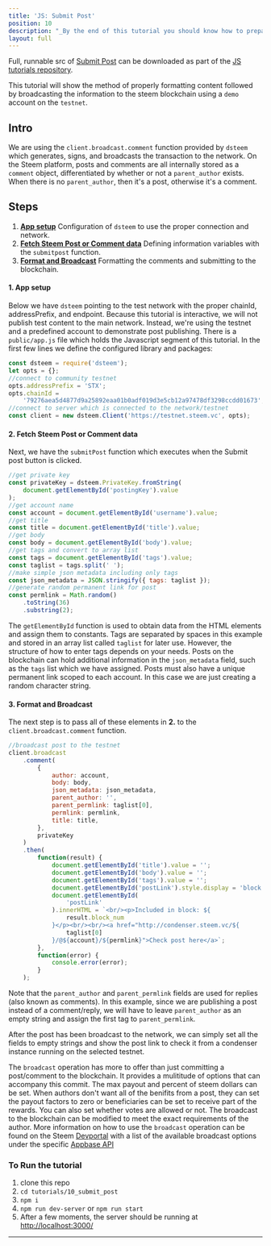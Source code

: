 ```yaml
---
title: 'JS: Submit Post'
position: 10
description: "_By the end of this tutorial you should know how to prepare comments for Steem and then submit using the broadcast.comment function._"
layout: full
---              
```

<span class="fa-pull-left top-of-tutorial-repo-link"><span class="first-word">Full</span>, runnable src of [Submit Post](https://github.com/steemit/devportal-tutorials-js/tree/master/tutorials/10_submit_post) can be downloaded as part of the [JS tutorials repository](https://github.com/steemit/devportal-tutorials-js).</span>
<br>



This tutorial will show the method of properly formatting content followed by broadcasting the information to the steem blockchain using a `demo` account on the `testnet`.

## Intro

We are using the `client.broadcast.comment` function provided by `dsteem` which generates, signs, and broadcasts the transaction to the network. On the Steem platform, posts and comments are all internally stored as a `comment` object, differentiated by whether or not a `parent_author` exists. When there is no `parent_author`, then it's a post, otherwise it's a comment.

## Steps

1.  [**App setup**](#app-setup) Configuration of `dsteem` to use the proper connection and network.
1.  [**Fetch Steem Post or Comment data**](#fetch-content) Defining information variables with the `submitpost` function.
1.  [**Format and Broadcast**](#format-broadcast) Formatting the comments and submitting to the blockchain.

#### 1. App setup<a name="app-setup"></a>

Below we have `dsteem` pointing to the test network with the proper chainId, addressPrefix, and endpoint. Because this tutorial is interactive, we will not publish test content to the main network. Instead, we're using the testnet and a predefined account to demonstrate post publishing.
There is a `public/app.js` file which holds the Javascript segment of this tutorial. In the first few lines we define the configured library and packages:

```javascript
const dsteem = require('dsteem');
let opts = {};
//connect to community testnet
opts.addressPrefix = 'STX';
opts.chainId =
    '79276aea5d4877d9a25892eaa01b0adf019d3e5cb12a97478df3298ccdd01673';
//connect to server which is connected to the network/testnet
const client = new dsteem.Client('https://testnet.steem.vc', opts);
```

#### 2. Fetch Steem Post or Comment data<a name="fetch-content"></a>

Next, we have the `submitPost` function which executes when the Submit post button is clicked.

```javascript
//get private key
const privateKey = dsteem.PrivateKey.fromString(
    document.getElementById('postingKey').value
);
//get account name
const account = document.getElementById('username').value;
//get title
const title = document.getElementById('title').value;
//get body
const body = document.getElementById('body').value;
//get tags and convert to array list
const tags = document.getElementById('tags').value;
const taglist = tags.split(' ');
//make simple json metadata including only tags
const json_metadata = JSON.stringify({ tags: taglist });
//generate random permanent link for post
const permlink = Math.random()
    .toString(36)
    .substring(2);
```

The `getElementById` function is used to obtain data from the HTML elements and assign them to constants. Tags are separated by spaces in this example and stored in an array list called `taglist` for later use. However, the structure of how to enter tags depends on your needs. Posts on the blockchain can hold additional information in the `json_metadata` field, such as the `tags` list which we have assigned. Posts must also have a unique permanent link scoped to each account. In this case we are just creating a random character string.

#### 3. Format and Broadcast<a name="format-broadcast"></a>

The next step is to pass all of these elements in **2.** to the `client.broadcast.comment` function.

```javascript
//broadcast post to the testnet
client.broadcast
    .comment(
        {
            author: account,
            body: body,
            json_metadata: json_metadata,
            parent_author: '',
            parent_permlink: taglist[0],
            permlink: permlink,
            title: title,
        },
        privateKey
    )
    .then(
        function(result) {
            document.getElementById('title').value = '';
            document.getElementById('body').value = '';
            document.getElementById('tags').value = '';
            document.getElementById('postLink').style.display = 'block';
            document.getElementById(
                'postLink'
            ).innerHTML = `<br/><p>Included in block: ${
                result.block_num
            }</p><br/><br/><a href="http://condenser.steem.vc/${
                taglist[0]
            }/@${account}/${permlink}">Check post here</a>`;
        },
        function(error) {
            console.error(error);
        }
    );
```

Note that the `parent_author` and `parent_permlink` fields are used for replies (also known as comments). In this example, since we are publishing a post instead of a comment/reply, we will have to leave `parent_author` as an empty string and assign the first tag to `parent_permlink`.

After the post has been broadcast to the network, we can simply set all the fields to empty strings and show the post link to check it from a condenser instance running on the selected testnet.

The `broadcast` operation has more to offer than just committing a post/comment to the blockchain. It provides a mulititude of options that can accompany this commit. The max payout and percent of steem dollars can be set. When authors don't want all of the benifits from a post, they can set the payout factors to zero or beneficiaries can be set to receive part of the rewards. You can also set whether votes are allowed or not. The broadcast to the blockchain can be modified to meet the exact requirements of the author. More information on how to use the `broadcast` operation can be found on the Steem [Devportal](https://developers.steem.io/apidefinitions/#apidefinitions-broadcast-ops-comment) with a list of the available broadcast options under the specific [Appbase API](https://developers.steem.io/apidefinitions/#broadcast_ops_comment_options)

### To Run the tutorial

1.  clone this repo
1.  `cd tutorials/10_submit_post`
1.  `npm i`
1.  `npm run dev-server` or `npm run start`
1.  After a few moments, the server should be running at [http://localhost:3000/](http://localhost:3000/)


---
